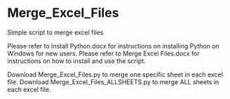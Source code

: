 # Merge_Excel_Files
Simple script to merge excel files

Please refer to Install Python.docx for instructions on installing Python on Windows for new users.
Please refer to Merge Excel Files.docx for instructions on how to install and use the script.

Download Merge_Excel_Files.py to merge one specific sheet in each excel file.
Download Merge_Excel_Files_ALLSHEETS.py to merge ALL sheets in each excel file.
